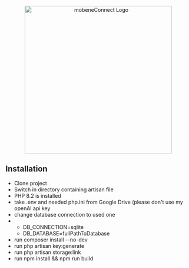 <p align="center"><a href="https://mobeneconnect.de" target="_blank"><img src="https://mobeneconnect.de/wp-content/uploads/2023/04/mobeneConnect-Logo-Slogan.png" width="400" alt="mobeneConnect Logo"></a></p>

## Installation

<ul>
    <li>Clone project</li>
    <li>Switch in directory containing artisan file</li>
    <li>PHP 8.2 is installed</li>
    <li>take .env and needed php.ini from Google Drive (please don't use my openAI api key </li>
    <li>change database connection to used one</li>
    <li><ul><li>DB_CONNECTION=sqlite</li><li>DB_DATABASE=fullPathToDatabase</li></ul></li>
    <li>run composer install --no-dev</li>
    <li>run php artisan key:generate</li>
    <li>run php artisan storage:link</li>
    <li>run npm install && npm run build</li>
</ul>
